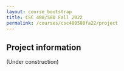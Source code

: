 ```yaml
---
layout: course_bootstrap
title: CSC 480/580 Fall 2022
permalink: /courses/csc480580fa22/project
---
```



## Project information

(Under construction)